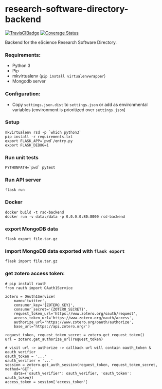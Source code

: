 # research-software-directory-backend
[![TravisCIBadge](https://travis-ci.org/NLeSC/research-software-directory-backend.svg?branch=master)](https://travis-ci.org/NLeSC/research-software-directory-backend)
[![Coverage Status](https://coveralls.io/repos/github/NLeSC/research-software-directory-backend/badge.svg)](https://coveralls.io/github/NLeSC/research-software-directory-backend)

Backend for the eScience Research Software Directory.
### Requirements:
- Python 3
- Pip
- mkvirtualenv (`pip install virtualenvwrapper`)
- Mongodb server

### Configuration:
- Copy `settings.json.dist` to `settings.json` or add as environmental variables
  (environment is prioritized over `settings.json`)

### Setup
```
mkvirtualenv rsd -p `which python3`
pip install -r requirements.txt
export FLASK_APP=`pwd`/entry.py
export FLASK_DEBUG=1
```
### Run unit tests
```
PYTHONPATH=`pwd` pytest
```
### Run API server
```
flask run
```
### Docker
```
docker build -t rsd-backend
docker run -v data:/data -p 0.0.0.0:80:8000 rsd-backend
```

### export MongoDB data
```
flask export file.tar.gz
```

### import MongoDB data exported with `flask export`
```
flask import file.tar.gz
```

### get zotero access token:
```
# pip install rauth
from rauth import OAuth1Service

zotero = OAuth1Service(
    name='twitter',
    consumer_key='{ZOTERO_KEY}',
    consumer_secret='{ZOTERO_SECRET}',
    request_token_url='https://www.zotero.org/oauth/request',
    access_token_url='https://www.zotero.org/oauth/access',
    authorize_url='https://www.zotero.org/oauth/authorize',
    base_url='https://api.zotero.org/')
    
request_token, request_token_secret = zotero.get_request_token()
url = zotero.get_authorize_url(request_token)

# visit url -> authorize -> callback url will contain oauth_token & oauth_verifier
oauth_token = '...'
oauth_verifier = '...'
session = zotero.get_auth_session(request_token, request_token_secret, method='GET',
    data={'oauth_verifier': oauth_verifier, 'oauth_token': oauth_token})
access_token = session['access_token']
```